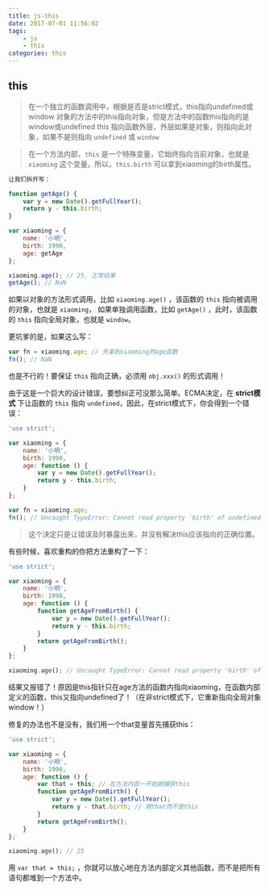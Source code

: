 ```yaml
---
title: js-this
date: 2017-07-01 11:56:02
tags:
    - js
    - this
categories: this
---
```



## this
> 在一个独立的函数调用中，根据是否是strict模式，this指向undefined或window
> 对象的方法中的this指向对象，但是方法中的函数this指向的是window或undefined
> this 指向函数外层，外层如果是对象，则指向此对象，如果不是则指向 `undefined` 或 `window`  


> 在一个方法内部，`this` 是一个特殊变量，它始终指向当前对象，也就是 `xiaoming` 这个变量。所以，`this.birth` 可以拿到xiaoming的birth属性。

```js
让我们拆开写：

function getAge() {
    var y = new Date().getFullYear();
    return y - this.birth;
}

var xiaoming = {
    name: '小明',
    birth: 1990,
    age: getAge
};

xiaoming.age(); // 25, 正常结果
getAge(); // NaN
```

如果以对象的方法形式调用，比如 `xiaoming.age()` ，该函数的 `this` 指向被调用的对象，也就是 `xiaoming`，
如果单独调用函数，比如 `getAge()` ，此时，该函数的 `this` 指向全局对象，也就是 `window`。

更坑爹的是，如果这么写：
```js
var fn = xiaoming.age; // 先拿到xiaoming的age函数
fn(); // NaN
```
也是不行的！要保证 `this` 指向正确，必须用 `obj.xxx()` 的形式调用！

由于这是一个巨大的设计错误，要想纠正可没那么简单。ECMA决定，在 **strict模式** 下让函数的 `this` 指向 `undefined`，因此，在strict模式下，你会得到一个错误：
```js
'use strict';

var xiaoming = {
    name: '小明',
    birth: 1990,
    age: function () {
        var y = new Date().getFullYear();
        return y - this.birth;
    }
};

var fn = xiaoming.age;
fn(); // Uncaught TypeError: Cannot read property 'birth' of undefined
```
> 这个决定只是让错误及时暴露出来，并没有解决this应该指向的正确位置。

有些时候，喜欢重构的你把方法重构了一下：
```js
'use strict';

var xiaoming = {
    name: '小明',
    birth: 1990,
    age: function () {
        function getAgeFromBirth() {
            var y = new Date().getFullYear();
            return y - this.birth;
        }
        return getAgeFromBirth();
    }
};

xiaoming.age(); // Uncaught TypeError: Cannot read property 'birth' of undefined
```
结果又报错了！原因是this指针只在age方法的函数内指向xiaoming，在函数内部定义的函数，this又指向undefined了！（在非strict模式下，它重新指向全局对象window！）

修复的办法也不是没有，我们用一个that变量首先捕获this：
```js
'use strict';

var xiaoming = {
    name: '小明',
    birth: 1990,
    age: function () {
        var that = this; // 在方法内部一开始就捕获this
        function getAgeFromBirth() {
            var y = new Date().getFullYear();
            return y - that.birth; // 用that而不是this
        }
        return getAgeFromBirth();
    }
};

xiaoming.age(); // 25
```
用 `var that = this;` ，你就可以放心地在方法内部定义其他函数，而不是把所有语句都堆到一个方法中。
